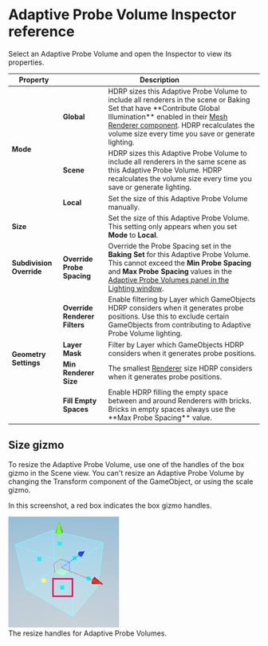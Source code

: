 # Adaptive Probe Volume Inspector reference

Select an Adaptive Probe Volume and open the Inspector to view its properties.

<table>
<thead>
    <tr>
    <th><strong>Property</strong></th>
    <th colspan="2"><strong>Description</strong></th>
    </tr>
</thead>
<tbody>
    <tr>
    <tr>
        <td rowspan="4"><strong>Mode</strong></td>
    </tr>
    <tr>
        <td><strong>Global</strong></td>
        <td>HDRP sizes this Adaptive Probe Volume to include all renderers in the scene or Baking Set that have **Contribute Global Illumination** enabled in their <a href="https://docs.unity3d.com/Manual/class-MeshRenderer.html">Mesh Renderer component</a>. HDRP recalculates the volume size every time you save or generate lighting.</td>
    </tr>
    <tr>
        <td><strong>Scene</strong></td>
        <td>HDRP sizes this Adaptive Probe Volume to include all renderers in the same scene as this Adaptive Probe Volume. HDRP recalculates the volume size every time you save or generate lighting.</td>
    </tr>
    <tr>
        <td><strong>Local</strong></td>
        <td>Set the size of this Adaptive Probe Volume manually.</td>
    </tr>
    <tr>
        <td colspan="2"><strong>Size</strong></td>
        <td colspan="">Set the size of this Adaptive Probe Volume. This setting only appears when you set <strong>Mode</strong> to <strong>Local</strong>.</td>
    </tr>
    <tr>
        <td rowspan="2"><strong>Subdivision Override</strong></td>
    </tr>
    <tr>
        <td><strong>Override Probe Spacing</strong></td>
        <td>Override the Probe Spacing set in the <strong>Baking Set</strong> for this Adaptive Probe Volume. This cannot exceed the <strong>Min Probe Spacing</strong> and <strong>Max Probe Spacing</strong> values in the <a href="probevolumes-lighting-panel-reference.md">Adaptive Probe Volumes panel in the Lighting window</a>.</td>
    </tr>
    <tr>
        <td rowspan="5"><strong>Geometry Settings</strong></td>
    </tr>
    <tr>
        <td><strong>Override Renderer Filters</strong></td>
        <td>Enable filtering by Layer which GameObjects HDRP considers when it generates probe positions. Use this to exclude certain GameObjects from contributing to Adaptive Probe Volume lighting.</td>
    </tr>
    <tr>
        <td><strong>Layer Mask</strong></td>
        <td>Filter by Layer which GameObjects HDRP considers when it generates probe positions.</td>
    </tr>
    <tr>
        <td><strong>Min Renderer Size</strong></td>
        <td>The smallest <a href="https://docs.unity3d.com/ScriptReference/Renderer.html">Renderer</a> size HDRP considers when it generates probe positions.</td>
    </tr>
    <tr>
        <td><strong>Fill Empty Spaces</strong></td>
        <td>Enable HDRP filling the empty space between and around Renderers with bricks. Bricks in empty spaces always use the **Max Probe Spacing** value.</td>
    </tr>
</tbody>
</table>

## Size gizmo
<a name ="size-gizmo"></a>
To resize the Adaptive Probe Volume, use one of the handles of the box gizmo in the Scene view. You can't resize an Adaptive Probe Volume by changing the Transform component of the GameObject, or using the scale gizmo.

In this screenshot, a red box indicates the box gizmo handles.

![](Images/ProbeVolume-Size-gizmo.png)<br/>
The resize handles for Adaptive Probe Volumes.
